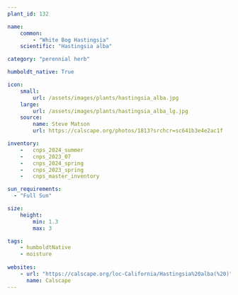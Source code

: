 ```yaml
---
plant_id: 132

name: 
    common: 
        - "White Bog Hastingsia" 
    scientific: "Hastingsia alba"  

category: "perennial herb"

humboldt_native: True

icon: 
    small: 
        url: /assets/images/plants/hastingsia_alba.jpg 
    large: 
        url: /assets/images/plants/hastingsia_alba_lg.jpg 
    source: 
        name: Steve Matson 
        url: https://calscape.org/photos/1813?srchcr=sc641b3e4e2ac1f

inventory: 
    -   cnps_2024_summer
    -   cnps_2023_07 
    -   cnps_2024_spring
    -   cnps_2023_spring
    -   cnps_master_inventory

sun_requirements:
  - "Full Sun"

size:
    height: 
        min: 1.3
        max: 3

tags:
    - humboldtNative
    - moisture
 
websites: 
    - url: "https://calscape.org/loc-California/Hastingsia%20alba(%20)"
      name: Calscape
---
```


